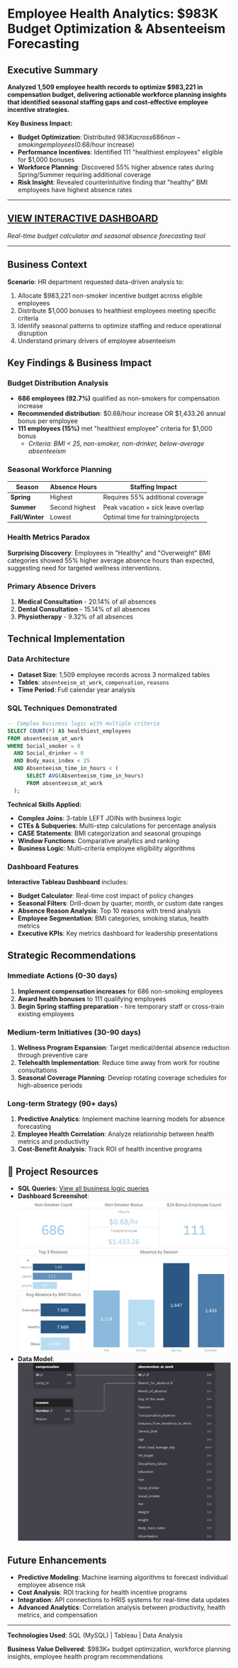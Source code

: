 # Employee Health Analytics: $983K Budget Optimization & Absenteeism Forecasting

## Executive Summary
**Analyzed 1,509 employee health records to optimize $983,221 in compensation budget, delivering actionable workforce planning insights that identified seasonal staffing gaps and cost-effective employee incentive strategies.**

**Key Business Impact:**
- **Budget Optimization**: Distributed $983K across 686 non-smoking employees ($0.68/hour increase)
- **Performance Incentives**: Identified 111 "healthiest employees" eligible for $1,000 bonuses
- **Workforce Planning**: Discovered 55% higher absence rates during Spring/Summer requiring additional coverage
- **Risk Insight**: Revealed counterintuitive finding that "healthy" BMI employees have highest absence rates

---

## [**VIEW INTERACTIVE DASHBOARD**](https://public.tableau.com/app/profile/adonnis.peralta/viz/HRAbsenteeInsuranceAnalysis/HRSummaryDashboard)
*Real-time budget calculator and seasonal absence forecasting tool*

---

## Business Context
**Scenario**: HR department requested data-driven analysis to:
1. Allocate $983,221 non-smoker incentive budget across eligible employees
2. Distribute $1,000 bonuses to healthiest employees meeting specific criteria
3. Identify seasonal patterns to optimize staffing and reduce operational disruption
4. Understand primary drivers of employee absenteeism

## Key Findings & Business Impact

### Budget Distribution Analysis
- **686 employees (92.7%)** qualified as non-smokers for compensation increase
- **Recommended distribution**: $0.68/hour increase OR $1,433.26 annual bonus per employee
- **111 employees (15%)** met "healthiest employee" criteria for $1,000 bonus
  - *Criteria: BMI < 25, non-smoker, non-drinker, below-average absenteeism*

### Seasonal Workforce Planning
| Season | Absence Hours | Staffing Impact |
|--------|---------------|-----------------|
| **Spring** | Highest | Requires 55% additional coverage |
| **Summer** | Second highest | Peak vacation + sick leave overlap |
| **Fall/Winter** | Lowest | Optimal time for training/projects |

### Health Metrics Paradox
**Surprising Discovery**: Employees in "Healthy" and "Overweight" BMI categories showed 55% higher average absence hours than expected, suggesting need for targeted wellness interventions.

### Primary Absence Drivers
1. **Medical Consultation** - 20.14% of all absences
2. **Dental Consultation** - 15.14% of all absences  
3. **Physiotherapy** - 9.32% of all absences

## Technical Implementation

### Data Architecture
- **Dataset Size**: 1,509 employee records across 3 normalized tables
- **Tables**: `absenteeism_at_work`, `compensation`, `reasons`
- **Time Period**: Full calendar year analysis

### SQL Techniques Demonstrated
```sql
-- Complex business logic with multiple criteria
SELECT COUNT(*) AS healthiest_employees
FROM absenteeism_at_work 
WHERE Social_smoker = 0 
  AND Social_drinker = 0 
  AND Body_mass_index < 25 
  AND Absenteeism_time_in_hours < (
      SELECT AVG(Absenteeism_time_in_hours) 
      FROM absenteeism_at_work
  );
```

**Technical Skills Applied:**
- **Complex Joins**: 3-table LEFT JOINs with business logic
- **CTEs & Subqueries**: Multi-step calculations for percentage analysis
- **CASE Statements**: BMI categorization and seasonal groupings
- **Window Functions**: Comparative analytics and ranking
- **Business Logic**: Multi-criteria employee eligibility algorithms

### Dashboard Features
**Interactive Tableau Dashboard** includes:
- **Budget Calculator**: Real-time cost impact of policy changes
- **Seasonal Filters**: Drill-down by quarter, month, or custom date ranges
- **Absence Reason Analysis**: Top 10 reasons with trend analysis
- **Employee Segmentation**: BMI categories, smoking status, health metrics
- **Executive KPIs**: Key metrics dashboard for leadership presentations

## Strategic Recommendations

### Immediate Actions (0-30 days)
1. **Implement compensation increases** for 686 non-smoking employees
2. **Award health bonuses** to 111 qualifying employees
3. **Begin Spring staffing preparation** - hire temporary staff or cross-train existing employees

### Medium-term Initiatives (30-90 days)
1. **Wellness Program Expansion**: Target medical/dental absence reduction through preventive care
2. **Telehealth Implementation**: Reduce time away from work for routine consultations
3. **Seasonal Coverage Planning**: Develop rotating coverage schedules for high-absence periods

### Long-term Strategy (90+ days)
1. **Predictive Analytics**: Implement machine learning models for absence forecasting
2. **Employee Health Correlation**: Analyze relationship between health metrics and productivity
3. **Cost-Benefit Analysis**: Track ROI of health incentive programs

## 🔗 Project Resources
- **SQL Queries**: [View all business logic queries](<HR Request Results Queries.sql>)
- **Dashboard Screenshot**: ![Static dashboard views](<HR Dashboard Screenshot.png>)
- **Data Model**: ![Entity Relationship Diagram](<HR_Health_Insurance_Analysis_EDR.png>)

## Future Enhancements
- **Predictive Modeling**: Machine learning algorithms to forecast individual employee absence risk
- **Cost Analysis**: ROI tracking for health incentive programs
- **Integration**: API connections to HRIS systems for real-time data updates
- **Advanced Analytics**: Correlation analysis between productivity, health metrics, and compensation

---

**Technologies Used**: SQL (MySQL) | Tableau | Data Analysis

**Business Value Delivered**: $983K+ budget optimization, workforce planning insights, employee health program recommendations
